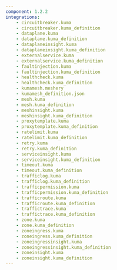 ```yaml
---
component: 1.2.2
integrations:
    - circuitbreaker.kuma
    - circuitbreaker.kuma_definition
    - dataplane.kuma
    - dataplane.kuma_definition
    - dataplaneinsight.kuma
    - dataplaneinsight.kuma_definition
    - externalservice.kuma
    - externalservice.kuma_definition
    - faultinjection.kuma
    - faultinjection.kuma_definition
    - healthcheck.kuma
    - healthcheck.kuma_definition
    - kumamesh.meshery
    - kumamesh_definition.json
    - mesh.kuma
    - mesh.kuma_definition
    - meshinsight.kuma
    - meshinsight.kuma_definition
    - proxytemplate.kuma
    - proxytemplate.kuma_definition
    - ratelimit.kuma
    - ratelimit.kuma_definition
    - retry.kuma
    - retry.kuma_definition
    - serviceinsight.kuma
    - serviceinsight.kuma_definition
    - timeout.kuma
    - timeout.kuma_definition
    - trafficlog.kuma
    - trafficlog.kuma_definition
    - trafficpermission.kuma
    - trafficpermission.kuma_definition
    - trafficroute.kuma
    - trafficroute.kuma_definition
    - traffictrace.kuma
    - traffictrace.kuma_definition
    - zone.kuma
    - zone.kuma_definition
    - zoneingress.kuma
    - zoneingress.kuma_definition
    - zoneingressinsight.kuma
    - zoneingressinsight.kuma_definition
    - zoneinsight.kuma
    - zoneinsight.kuma_definition
---
```

